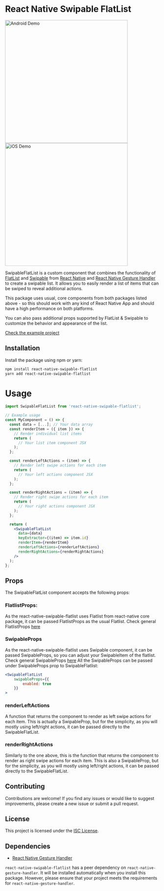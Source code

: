 # React Native Swipable FlatList

<div>
  <img src="gifs/demo_android.gif" alt="Android Demo" width="400" />
  <img src="gifs/demo_ios.gif" alt="iOS Demo" width="400" />
</div>

SwipableFlatList is a custom component that combines the functionality of [FlatList](https://reactnative.dev/docs/flatlist) and [Swipable](https://docs.swmansion.com/react-native-gesture-handler/docs/api/components/swipeable/) from [React Native]("https://reactnative.dev") and [React Native Gesture Handler](https://docs.swmansion.com/react-native-gesture-handler/docs/) to create a swipable list. It allows you to easily render a list of items that can be swiped to reveal additional actions.

This package uses usual, core components from both packages listed above - so this should work with any kind of React Native App and should have a high performance on both platforms.

You can also pass additional props supported by FlatList & Swipable to customize the behavior and appearance of the list.

[Check the example project](https://github.com/GFean/react-native-swipable-flatlist-example)

## Installation

Install the package using npm or yarn:

```bash
npm install react-native-swipable-flatlist
yarn add react-native-swipable-flatlist
```
# Usage 

```jsx
import SwipableFlatList from 'react-native-swipable-flatlist';

// Example usage
const MyComponent = () => {
  const data = [...]; // Your data array
  const renderItem = ({ item }) => {
    // Render individual list items
    return (
      // Your list item component JSX
    );
  };

  const renderLeftActions = (item) => {
    // Render left swipe actions for each item
    return (
      // Your left actions component JSX
    );
  };

  const renderRightActions = (item) => {
    // Render right swipe actions for each item
    return (
      // Your right actions component JSX
    );
  };

  return (
    <SwipableFlatList
      data={data}
      keyExtractor={(item) => item.id}
      renderItem={renderItem}
      renderLeftActions={renderLeftActions}
      renderRightActions={renderRightActions}
    />
  );
};
```

## Props

The SwipableFlatList component accepts the following props:

### FlatlistProps: 

As the react-native-swipable-flatlist uses Flatlist from react-native core package, it can be passed FlatlistProps as the usual Flatlist.
Check general FlatlistProps [here](https://github.com/facebook/react-native-website/blob/main/docs/flatlist.md)

### SwipableProps

As the react-native-swipable-flatlist uses Swipable component, it can be passed SwipableProps, so you can adjust your SwipableItem of the flatlist.
Check general SwipableProps [here](https://docs.swmansion.com/react-native-gesture-handler/docs/api/components/swipeable/) 
All the SwipableProps can be passed under SwipableProps prop to SwipableFlatlist:

```jsx
<SwipableFlatList 
    swipableProps={{
        enabled: true 
    }}
>
```
### renderLeftActions

A function that returns the component to render as left swipe actions for each item. This is actually a SwipableProp, but for the simplicity, as you will mostly using left/right actions, it can be passed directly to the SwipableFlatList.

### renderRightActions

Similarly to the one above, this is the function that returns the component to render as right swipe actions for each item.
This is also a SwipableProp, but for the simplicity, as you will mostly using left/right actions, it can be passed directly to the SwipableFlatList.

## Contributing
Contributions are welcome! If you find any issues or would like to suggest improvements, please create a new issue or submit a pull request.

## License
This project is licensed under the [ISC License](https://opensource.org/licenses/ISC).

## Dependencies

- [React Native Gesture Handler](https://github.com/software-mansion/react-native-gesture-handler)

`react-native-swipable-flatlist` has a peer dependency on `react-native-gesture-handler`. It will be installed automatically when you install this package. However, please ensure that your project meets the requirements for `react-native-gesture-handler`.
